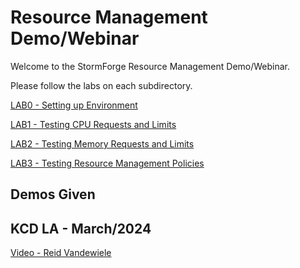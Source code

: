 # Resource Management Demo/Webinar

Welcome to the StormForge Resource Management Demo/Webinar.

Please follow the labs on each subdirectory.

[LAB0 - Setting up Environment](./lab0/README.md)

[LAB1 - Testing CPU Requests and Limits](./lab1/README.md)

[LAB2 - Testing Memory Requests and Limits](./lab2/README.md)

[LAB3 - Testing Resource Management Policies](./lab3/README.md)


## Demos Given

## KCD LA - March/2024

[Video - Reid Vandewiele ](https://www.stormforge.io/videos/demystifying-kubernetes-resource-management/)
